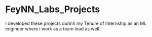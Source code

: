 # FeyNN_Labs_Projects
I developed these projects durinh my Tenure of Internship as an ML engineer where i work as a team lead as well. 
